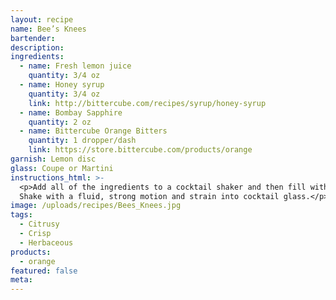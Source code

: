 ```yaml
---
layout: recipe
name: Bee’s Knees
bartender:
description:
ingredients:
  - name: Fresh lemon juice
    quantity: 3/4 oz
  - name: Honey syrup
    quantity: 3/4 oz
    link: http://bittercube.com/recipes/syrup/honey-syrup
  - name: Bombay Sapphire
    quantity: 2 oz
  - name: Bittercube Orange Bitters
    quantity: 1 dropper/dash
    link: https://store.bittercube.com/products/orange
garnish: Lemon disc
glass: Coupe or Martini
instructions_html: >-
  <p>Add all of the ingredients to a cocktail shaker and then fill with ice.
  Shake with a fluid, strong motion and strain into cocktail glass.</p>
image: /uploads/recipes/Bees_Knees.jpg
tags:
  - Citrusy
  - Crisp
  - Herbaceous
products:
  - orange
featured: false
meta:
---
```



